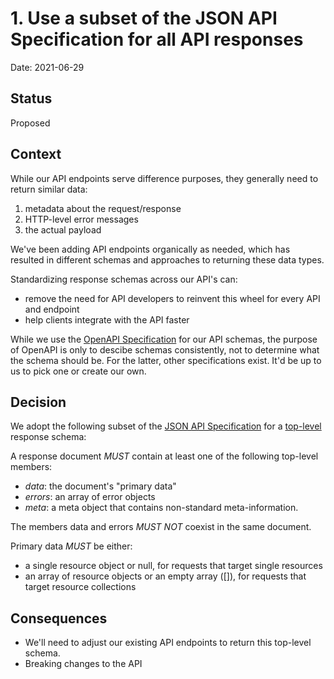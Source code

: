 # 1. Use a subset of the JSON API Specification for all API responses

Date: 2021-06-29

## Status

Proposed

## Context

While our API endpoints serve difference purposes, they generally need to return similar data:

1. metadata about the request/response
1. HTTP-level error messages
1. the actual payload

We've been adding API endpoints organically as needed, which has resulted in different schemas and approaches to returning these data types.

Standardizing response schemas across our API's can:
- remove the need for API developers to reinvent this wheel for every API and endpoint
- help clients integrate with the API faster

While we use the [OpenAPI Specification](https://swagger.io/specification/) for our API schemas, the purpose of OpenAPI is only to descibe schemas consistently, not to determine what the schema should be. For the latter, other specifications exist. It'd be up to us to pick one or create our own.

## Decision

We adopt the following subset of the [JSON API Specification](https://jsonapi.org/) for a [top-level](https://jsonapi.org/format/#document-top-level) response schema:

A response document *MUST* contain at least one of the following top-level members:

- *data*: the document's "primary data"
- *errors*: an array of error objects
- *meta*: a meta object that contains non-standard meta-information.

The members data and errors *MUST NOT* coexist in the same document.

Primary data *MUST* be either:

- a single resource object or null, for requests that target single resources
- an array of resource objects or an empty array ([]), for requests that target resource collections

## Consequences

- We'll need to adjust our existing API endpoints to return this top-level schema.
- Breaking changes to the API
